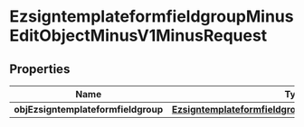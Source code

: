 
# EzsigntemplateformfieldgroupMinusEditObjectMinusV1MinusRequest

## Properties
Name | Type | Description | Notes
------------ | ------------- | ------------- | -------------
**objEzsigntemplateformfieldgroup** | [**EzsigntemplateformfieldgroupMinusRequestCompound**](EzsigntemplateformfieldgroupMinusRequestCompound.md) |  | 



